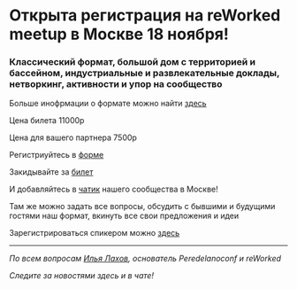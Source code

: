 # Открыта регистрация на **reWorked meetup** в Москве 18 ноября!

### Классический формат, большой дом с территорией и бассейном, индустриальные и развлекательные доклады, нетворкинг, активности и упор на сообщество

Больше инофрмации о формате можно найти [здесь](/./confs/standard.md)

Цена билета 11000р

Цена для вашего партнера 7500р

Регистриуйтесь в [форме](https://docs.google.com/forms/d/1Kn3PuxkRmP4En4h12rb5ffT8RmIKo2yiERY5rETXVM8) 

Закидывайте за [билет](/./guides/how-to-pay.md)

И добавляйтесь в [чатик](https://t.me/moscow_meetup) нашего сообщества в Москве! 

Там же можно задать все вопросы, обсудить с бывшими и будущими гостями наш формат, вкинуть все свои предложения и идеи

Зарегистрироваться спикером можно [здесь](/./guides/tech-speech.md)

---

_По всем вопросам [Илья Лахов](https://t.me/ilakhov), основатель Peredelanoconf и reWorked_

_Следите за новостями здесь и в чате!_
